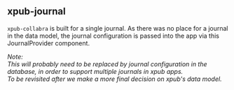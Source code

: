 ## xpub-journal

`xpub-collabra` is built for a single journal. As there was no place for a journal in the data model, the journal configuration is passed into the app via this JournalProvider component.

_Note:  
This will probably need to be replaced by journal configuration in the database, in order to support multiple journals in xpub apps.  
To be revisited after we make a more final decision on xpub's data model._
